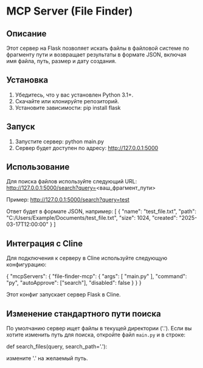 # MCP Server (File Finder)

## Описание
Этот сервер на Flask позволяет искать файлы в файловой системе по фрагменту пути и возвращает результаты в формате JSON, включая имя файла, путь, размер и дату создания.

## Установка
1. Убедитесь, что у вас установлен Python 3.1+.
2. Скачайте или клонируйте репозиторий.
3. Установите зависимости:
   pip install flask

## Запуск
1. Запустите сервер:
   python main.py
2. Сервер будет доступен по адресу: http://127.0.0.1:5000

## Использование
Для поиска файлов используйте следующий URL:
http://127.0.0.1:5000/search?query=<ваш_фрагмент_пути>

Пример:
http://127.0.0.1:5000/search?query=test

Ответ будет в формате JSON, например:
[
  {
    "name": "test_file.txt",
    "path": "C:/Users/Example/Documents/test_file.txt",
    "size": 1024,
    "created": "2025-03-17T12:00:00"
  }
]

## Интеграция с Cline
Для подключения к серверу в Cline используйте следующую конфигурацию:

{
    "mcpServers": {
      "file-finder-mcp": {
        "args": [
          "main.py"
        ],
        "command": "py",
        "autoApprove": ["search"],
        "disabled": false
        }
    }
}
  

Этот конфиг запускает сервер Flask в Cline.

## Изменение стандартного пути поиска
По умолчанию сервер ищет файлы в текущей директории ('.'). Если вы хотите изменить путь для поиска, откройте файл `main.py` и в строке:

def search_files(query, search_path='.'):

измените '.' на желаемый путь.